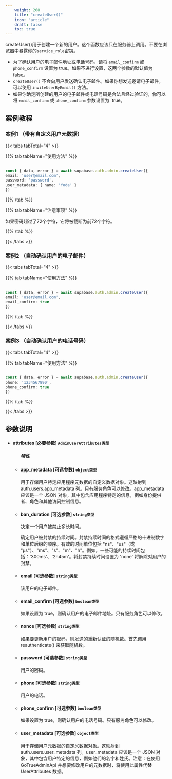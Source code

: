 ```yaml
---
    weight: 268
    title: "createUser()"
    icon: "article"
    draft: false
    toc: true
---
```


createUser()用于创建一个新的用户。这个函数应该只在服务器上调用。不要在浏览器中暴露你的`service_role`密钥。

* 为了确认用户的电子邮件地址或电话号码，请将 `email_confirm` 或 `phone_confirm` 设置为 true。如果不进行设置，这两个参数的默认值为 false。
* `createUser()` 不会向用户发送确认电子邮件。如果你想发送邀请电子邮件，可以使用 `inviteUserByEmail()` 方法。
* 如果你确定所创建的用户的电子邮件或电话号码是合法且经过验证的，你可以将 `email_confirm` 或 `phone_confirm` 参数设置为 `true。


## 案例教程

### 案例1 （带有自定义用户元数据）

{{< tabs tabTotal="4" >}}


{{% tab tabName="使用方法" %}}



  ```ts
                                                                                
const { data, error } = await supabase.auth.admin.createUser({
  email: 'user@email.com',
  password: 'password',
  user_metadata: { name: 'Yoda' }
})
  ```



{{% /tab %}}

{{% tab tabName="注意事项" %}}



如果密码超过了72个字符，它将被截断为前72个字符。



{{% /tab %}}

{{< /tabs >}}


### 案例2 （自动确认用户的电子邮件）

{{< tabs tabTotal="4" >}}


{{% tab tabName="使用方法" %}}



  ```ts
                                                                                
const { data, error } = await supabase.auth.admin.createUser({
  email: 'user@email.com',
  email_confirm: true
})                                                                             
  ```



{{% /tab %}}

{{< /tabs >}}


### 案例3 （自动确认用户的电话号码）

{{< tabs tabTotal="4" >}}


{{% tab tabName="使用方法" %}}



  ```ts
                                                                                
const { data, error } = await supabase.auth.admin.createUser({
  phone: '1234567890',
  phone_confirm: true
})
  ```



{{% /tab %}}

{{< /tabs >}}



## 参数说明


<ul className="method-list-group">
  
<li className="method-list-item">
  <h4 className="method-list-item-label">
    <span className="method-list-item-label-name">
      attributes
    </span>
    <span className="method-list-item-label-badge required">
      [必要参数]
    </span>
    <span className="method-list-item-validation">
      <code>AdminUserAttributes类型</code>
    </span>
  </h4>
  
<ul className="method-list-group">
  <h5 class="method-list-title method-list-title-isChild expanded">特性</h5>

<li className="method-list-item">
  <h4 className="method-list-item-label">
    <span className="method-list-item-label-name">
      app_metadata
    </span>
    <span className="method-list-item-label-badge false">
      [可选参数]
    </span>
    <span className="method-list-item-validation">
      <code>object类型</code>
    </span>
  </h4>
  <div class="method-list-item-description">

用于存储用户特定应用程序元数据的自定义数据对象。这映射到 auth.users.app_metadata 列。只有服务角色可以修改。app_metadata 应该是一个 JSON 对象，其中包含应用程序特定的信息，例如身份提供者、角色和其他访问控制信息。
  
  </div>
  
</li>


<li className="method-list-item">
  <h4 className="method-list-item-label">
    <span className="method-list-item-label-name">
      ban_duration
    </span>
    <span className="method-list-item-label-badge false">
      [可选参数]
    </span>
    <span className="method-list-item-validation">
      <code>string类型</code>
    </span>
  </h4>
  <div class="method-list-item-description">

决定一个用户被禁止多长时间。

确定用户被封禁的持续时间。封禁持续时间的格式遵循严格的十进制数字和单位后缀的顺序。有效的时间单位包括 "ns"、"us"（或 "µs"）、"ms"、"s"、"m"、"h"。例如，一些可能的持续时间包括：'300ms'、'2h45m'。将封禁持续时间设置为 'none' 将解除对用户的封禁。

  </div>
  
</li>


<li className="method-list-item">
  <h4 className="method-list-item-label">
    <span className="method-list-item-label-name">
      email
    </span>
    <span className="method-list-item-label-badge false">
      [可选参数]
    </span>
    <span className="method-list-item-validation">
      <code>string类型</code>
    </span>
  </h4>
  <div class="method-list-item-description">

该用户的电子邮件。

  </div>
  
</li>


<li className="method-list-item">
  <h4 className="method-list-item-label">
    <span className="method-list-item-label-name">
      email_confirm
    </span>
    <span className="method-list-item-label-badge false">
      [可选参数]
    </span>
    <span className="method-list-item-validation">
      <code>boolean类型</code>
    </span>
  </h4>
  <div class="method-list-item-description">

如果设置为 true，则确认用户的电子邮件地址。只有服务角色可以修改。

  </div>
  
</li>



<li className="method-list-item">
  <h4 className="method-list-item-label">
    <span className="method-list-item-label-name">
      nonce
    </span>
    <span className="method-list-item-label-badge false">
      [可选参数]
    </span>
    <span className="method-list-item-validation">
      <code>string类型</code>
    </span>
  </h4>
  <div class="method-list-item-description">

如果要更新用户的密码，则发送的重新认证的随机数。首先调用 reauthenticate() 来获取随机数。

  </div>
  
</li>





<li className="method-list-item">
  <h4 className="method-list-item-label">
    <span className="method-list-item-label-name">
      password
    </span>
    <span className="method-list-item-label-badge false">
      [可选参数]
    </span>
    <span className="method-list-item-validation">
      <code>string类型</code>
    </span>
  </h4>
  <div class="method-list-item-description">

用户的密码。

  </div>
  
</li>


<li className="method-list-item">
  <h4 className="method-list-item-label">
    <span className="method-list-item-label-name">
      phone
    </span>
    <span className="method-list-item-label-badge false">
      [可选参数]
    </span>
    <span className="method-list-item-validation">
      <code>string类型</code>
    </span>
  </h4>
  <div class="method-list-item-description">

用户的电话。

  </div>
  
</li>


<li className="method-list-item">
  <h4 className="method-list-item-label">
    <span className="method-list-item-label-name">
      phone_confirm
    </span>
    <span className="method-list-item-label-badge false">
      [可选参数]
    </span>
    <span className="method-list-item-validation">
      <code>boolean类型</code>
    </span>
  </h4>
  <div class="method-list-item-description">

如果设置为 true，则确认用户的电话号码。只有服务角色可以修改。

  </div>
  
</li>


<li className="method-list-item">
  <h4 className="method-list-item-label">
    <span className="method-list-item-label-name">
      user_metadata
    </span>
    <span className="method-list-item-label-badge false">
      [可选参数]
    </span>
    <span className="method-list-item-validation">
      <code>object类型</code>
    </span>
  </h4>
  <div class="method-list-item-description">

用于存储用户元数据的自定义数据对象。这映射到 auth.users.user_metadata 列。user_metadata 应该是一个 JSON 对象，其中包含用户特定的信息，例如他们的名字和姓氏。注意：在使用 GoTrueAdminApi 并想要修改用户的元数据时，将使用此属性代替 UserAttributes 数据。

  </div>
  
</li>

</ul>

</li>

</ul>
